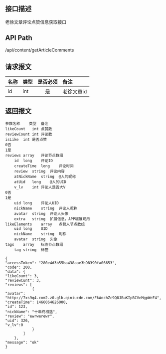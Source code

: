 ## 接口描述
老徐文章评论点赞信息获取接口
## API Path
/api/content/getArticleComments
## 请求报文
|名称         |类型           |是否必须   |备注                                 |
|-------------|:--------------|:---------:|:------------------------------------|
|id    |int    |是    |老徐文章id    |
## 返回报文
    参数名称	类型	备注
    likeCount	int	点赞数
    reviewCount	int	评论数
    isLike	int	是否点赞
    0否
    1是
    reviews	array	评论节点数组
    	id	long	评论ID
    	createTime	long	评论时间
    	review	string	评论内容
    	atNickName	string	@人的昵称
    	atUid	long	@人的UID
    	v_lv	int	评论人是否大V
    0否
    1是
    	uid	long	评论人UID
    	nickName	string	评论人昵称
    	avatar	string	评论人头像
    	extra	string	扩展信息，APP端展现用
    likeElements	array	点赞人节点数组
    	uid	long	UID
    	nickName	string	昵称
    	avatar	string	头像
    tags	array	标签节点数组
    	tag	string	标签
    
    {
    "accessToken": "280e4d3b55ba438aae3b98390fa06653",
    "code": 200,
    "data": {
    "likeCount": 3,
    "reviewCunt": 3,
    "reviews": [
                {
    "avatar": "http://7xs9q4.com2.z0.glb.qiniucdn.com/FkAochZc9Q8JBuKIpBCVeMgpWeF4",
    "createTime": 1466064626000,
    "id": 123,
    "nickName": "十年终相遇",
    "review": "ewrwerewr",
    "uid": 326,
    "v_lv":0
                }
            ]
        },
    "message": "ok"
    }
    
